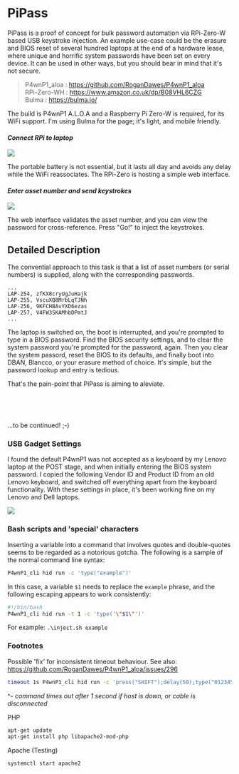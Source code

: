 # PiPass

PiPass is a proof of concept for bulk password automation via RPi-Zero-W based USB keystroke injection. An example use-case could be the erasure and BIOS reset of several hundred laptops at the end of a hardware lease, where unique and horrific system passwords have been set on every device. It can be used in other ways, but you should bear in mind that it's not secure.

> P4wnP1_aloa : https://github.com/RoganDawes/P4wnP1_aloa  
> RPi-Zero-WH : https://www.amazon.co.uk/dp/B08VHL6CZG  
> Bulma : https://bulma.io/  

The build is P4wnP1 A.L.O.A and a Raspberry Pi Zero-W is required, for its WiFi support. I'm using Bulma for the page; it's light, and mobile friendly.

#### *Connect RPi to laptop*
![](https://github.com/jonathancraddock/PiPass/blob/main/images/pipass-laptop-1.jpg)

The portable battery is not essential, but it lasts all day and avoids any delay while the WiFi reassociates. The RPi-Zero is hosting a simple web interface.

#### *Enter asset number and send keystrokes*
![](https://github.com/jonathancraddock/PiPass/blob/main/images/pipass-phone-1.jpg)

The web interface validates the asset number, and you can view the password for cross-reference. Press "Go!" to inject the keystrokes.

## Detailed Description

The convential approach to this task is that a list of asset numbers (or serial numbers) is supplied, along with the corresponding passwords.

```text
...
LAP-254, zfKX8cryUgJuHajk
LAP-255, VscuXQ8MrbLqTJNh
LAP-256, 9KFCHBAvYXD6ezas
LAP-257, V4FW3SKAMhbDPmtJ
...
```

The laptop is switched on, the boot is interrupted, and you're prompted to type in a BIOS password. Find the BIOS security settings, and to clear the system password you're prompted for the password, again. Then you clear the system passord, reset the BIOS to its defaults, and finally boot into DBAN, Blancco, or your erasure method of choice. It's simple, but the password lookup and entry is tedious.

That's the pain-point that PiPass is aiming to aleviate.

&nbsp;  

&nbsp;  

...to be continued! ;-)

### USB Gadget Settings

I found the default P4wnP1 was not accepted as a keyboard by my Lenovo laptop at the POST stage, and when initially entering the BIOS system password. I copied the following Vendor ID and Product ID from an old Lenovo keyboard, and switched off everything apart from the keyboard functionality. With these settings in place, it's been working fine on my Lenovo and Dell laptops.

![](https://github.com/jonathancraddock/PiPass/blob/main/images/usb-gadget-settings.jpg)

### Bash scripts and 'special' characters

Inserting a variable into a command that involves quotes and double-quotes seems to be regarded as a notorious gotcha. The following is a sample of the normal command line syntax:

```bash
P4wnP1_cli hid run -c 'type("example")'
```

In this case, a variable `$1` needs to replace the `example` phrase, and the following escaping appears to work consistently:

```bash
#!/bin/bash
P4wnP1_cli hid run -t 1 -c 'type('\"$1\"')'
```

For example: `.\inject.sh example`

### Footnotes

Possible 'fix' for inconsistent timeout behaviour. See also: https://github.com/RoganDawes/P4wnP1_aloa/issues/296
```bash
timeout 1s P4wnP1_cli hid run -c 'press("SHIFT");delay(50);type("01234567890123456789")' -t 1
```
^- *command times out after 1 second if host is down, or cable is disconnected*

PHP
```bash
apt-get update
apt-get install php libapache2-mod-php
```

Apache (Testing)
```bash
systemctl start apache2
```
